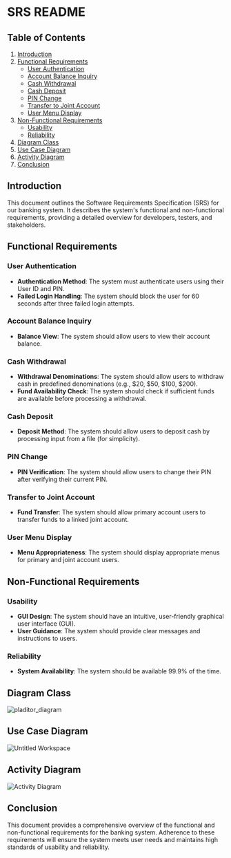 # SRS README

## Table of Contents
1. [Introduction](#introduction)
2. [Functional Requirements](#functional-requirements)
   - [User Authentication](#user-authentication)
   - [Account Balance Inquiry](#account-balance-inquiry)
   - [Cash Withdrawal](#cash-withdrawal)
   - [Cash Deposit](#cash-deposit)
   - [PIN Change](#pin-change)
   - [Transfer to Joint Account](#transfer-to-joint-account)
   - [User Menu Display](#user-menu-display)
3. [Non-Functional Requirements](#non-functional-requirements)
   - [Usability](#usability)
   - [Reliability](#reliability)
4. [Diagram Class](#diagram-class)
5. [Use Case Diagram ](#use-case-diagram)
7. [Activity Diagram ](#activity-diagram)
8. [Conclusion](#conclusion)

## Introduction
This document outlines the Software Requirements Specification (SRS) for our banking system. It describes the system's functional and non-functional requirements, providing a detailed overview for developers, testers, and stakeholders.

## Functional Requirements

### User Authentication
- **Authentication Method**: The system must authenticate users using their User ID and PIN.
- **Failed Login Handling**: The system should block the user for 60 seconds after three failed login attempts.

### Account Balance Inquiry
- **Balance View**: The system should allow users to view their account balance.

### Cash Withdrawal
- **Withdrawal Denominations**: The system should allow users to withdraw cash in predefined denominations (e.g., $20, $50, $100, $200).
- **Fund Availability Check**: The system should check if sufficient funds are available before processing a withdrawal.

### Cash Deposit
- **Deposit Method**: The system should allow users to deposit cash by processing input from a file (for simplicity).

### PIN Change
- **PIN Verification**: The system should allow users to change their PIN after verifying their current PIN.

### Transfer to Joint Account
- **Fund Transfer**: The system should allow primary account users to transfer funds to a linked joint account.

### User Menu Display
- **Menu Appropriateness**: The system should display appropriate menus for primary and joint account users.

## Non-Functional Requirements

### Usability
- **GUI Design**: The system should have an intuitive, user-friendly graphical user interface (GUI).
- **User Guidance**: The system should provide clear messages and instructions to users.

### Reliability
- **System Availability**: The system should be available 99.9% of the time.

## Diagram Class

![pladitor_diagram](https://github.com/SebastianBC09/ATM-Java/assets/53961155/f9ba53fa-8ad6-41f6-ad3b-5003fa93826c)

## Use Case Diagram

![Untitled Workspace](https://github.com/SebastianBC09/ATM-Java/assets/53961155/4a2bc787-c9a8-4b5d-8b9e-6a3ab6033554)

## Activity Diagram

![Activity Diagram](https://github.com/SebastianBC09/ATM-Java/assets/53961155/036dc359-d1cc-40a9-87be-3b6a39c04b56)

## Conclusion
This document provides a comprehensive overview of the functional and non-functional requirements for the banking system. Adherence to these requirements will ensure the system meets user needs and maintains high standards of usability and reliability.

